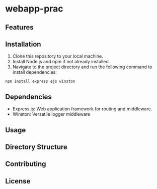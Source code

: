 # webapp-prac

## Features

## Installation

1. Clone this repository to your local machine.
2. Install Node.js and npm if not already installed.
3. Navigate to the project directory and run the following command to install dependencies:
```
npm install express ejs winston
```

## Dependencies

- Express.js: Web application framework for routing and middleware.
- Winston: Versatile logger middleware

## Usage

## Directory Structure

## Contributing

## License